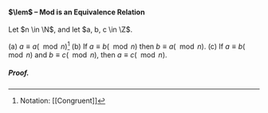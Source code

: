 #### $\lem$ – Mod is an Equivalence Relation
Let $n \in \N$, and let $a, b, c \in \Z$.

(a) $a \equiv a (\mod n)$[^1]
(b) If $a \equiv b (\mod n)$ then $b \equiv a (\mod n)$.
(c) If $a \equiv b (\mod n)$ and $b \equiv c (\mod n)$, then $a \equiv c (\mod n)$.

##### *Proof.*

[^1]: Notation: [[Congruent]]